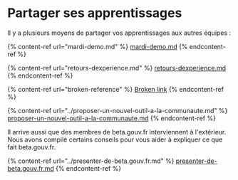 # Partager ses apprentissages

Il y a plusieurs moyens de partager vos apprentissages aux autres équipes :

{% content-ref url="mardi-demo.md" %}
[mardi-demo.md](mardi-demo.md)
{% endcontent-ref %}

{% content-ref url="retours-dexperience.md" %}
[retours-dexperience.md](retours-dexperience.md)
{% endcontent-ref %}

{% content-ref url="broken-reference" %}
[Broken link](broken-reference)
{% endcontent-ref %}

{% content-ref url="../proposer-un-nouvel-outil-a-la-communaute.md" %}
[proposer-un-nouvel-outil-a-la-communaute.md](../proposer-un-nouvel-outil-a-la-communaute.md)
{% endcontent-ref %}

Il arrive aussi que des membres de beta.gouv.fr interviennent à l'extérieur. Nous avons compilé certains conseils pour vous aider à expliquer ce que fait beta.gouv.fr.

{% content-ref url="../presenter-de-beta.gouv.fr.md" %}
[presenter-de-beta.gouv.fr.md](../presenter-de-beta.gouv.fr.md)
{% endcontent-ref %}
